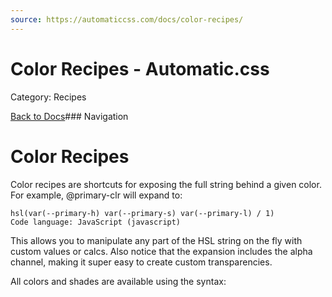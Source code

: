 ```yaml
---
source: https://automaticcss.com/docs/color-recipes/
---
```


# Color Recipes - Automatic.css

Category: Recipes

[Back to Docs](https://automaticcss.com/docs)### Navigation

# Color Recipes

Color recipes are shortcuts for exposing the full string behind a given color. For example, @primary-clr will expand to:

```
hsl(var(--primary-h) var(--primary-s) var(--primary-l) / 1)
Code language: JavaScript (javascript)
```

This allows you to manipulate any part of the HSL string on the fly with custom values or calcs. Also notice that the expansion includes the alpha channel, making it super easy to create custom transparencies.

All colors and shades are available using the syntax:

